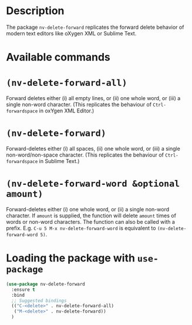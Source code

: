 # Description

The package `nv-delete-forward` replicates the forward delete behavior of modern text editors like oXygen XML or Sublime Text.

# Available commands

# `(nv-delete-forward-all)`
Forward deletes either (i) all empty lines, or (ii) one whole word, or (iii) a single non-word character. (This replicates the behaviour of `Ctrl-forwardspace` in oxYgen XML Editor.)

# `(nv-delete-forward)`
Forward-deletes either (i) all spaces, (ii) one whole word, or (iii) a single non-word/non-space character. (This replicates the behaviour of `Ctrl-forwardspace` in Sublime Text.)

# `(nv-delete-forward-word &optional amount)`
Forward-deletes either (i) one whole word, or (ii) a single non-word character. If `amount` is supplied, the function will delete `amount` times of words or non-word characters. The function can also be called with a prefix. E.g. `C-u 5 M-x nv-delete-forward-word` is equivalent to `(nv-delete-forward-word 5)`.


# Loading the package with `use-package`
```lisp
(use-package nv-delete-forward
  :ensure t
  :bind
  ;; Suggested bindings
  (("C-<delete>" . nv-delete-forward-all)
   ("M-<delete>" . nv-delete-forward))
  )
```
